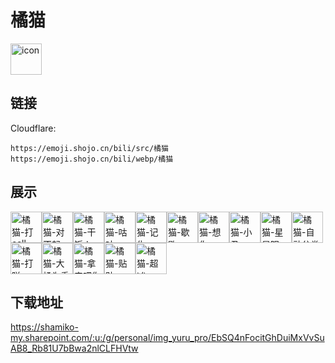 # 橘猫
<img src="https://emoji.shojo.cn/bili/src/橘猫/icon.png" width="50" height="50" alt="icon">

## 链接
Cloudflare:
```
https://emoji.shojo.cn/bili/src/橘猫
https://emoji.shojo.cn/bili/webp/橘猫
```
## 展示
<img src="https://emoji.shojo.cn/bili/src/橘猫/橘猫-打call.png" width="50" height="50" alt="橘猫-打call"><img src="https://emoji.shojo.cn/bili/src/橘猫/橘猫-对不起.png" width="50" height="50" alt="橘猫-对不起"><img src="https://emoji.shojo.cn/bili/src/橘猫/橘猫-干饭人.png" width="50" height="50" alt="橘猫-干饭人"><img src="https://emoji.shojo.cn/bili/src/橘猫/橘猫-咕咕.png" width="50" height="50" alt="橘猫-咕咕"><img src="https://emoji.shojo.cn/bili/src/橘猫/橘猫-记仇.png" width="50" height="50" alt="橘猫-记仇"><img src="https://emoji.shojo.cn/bili/src/橘猫/橘猫-歇歇.png" width="50" height="50" alt="橘猫-歇歇"><img src="https://emoji.shojo.cn/bili/src/橘猫/橘猫-想你.png" width="50" height="50" alt="橘猫-想你"><img src="https://emoji.shojo.cn/bili/src/橘猫/橘猫-小丑.png" width="50" height="50" alt="橘猫-小丑"><img src="https://emoji.shojo.cn/bili/src/橘猫/橘猫-星星眼.png" width="50" height="50" alt="橘猫-星星眼"><img src="https://emoji.shojo.cn/bili/src/橘猫/橘猫-自动分类.png" width="50" height="50" alt="橘猫-自动分类"><img src="https://emoji.shojo.cn/bili/src/橘猫/橘猫-打咩.png" width="50" height="50" alt="橘猫-打咩"><img src="https://emoji.shojo.cn/bili/src/橘猫/橘猫-大橘为重.png" width="50" height="50" alt="橘猫-大橘为重"><img src="https://emoji.shojo.cn/bili/src/橘猫/橘猫-拿来吧你.png" width="50" height="50" alt="橘猫-拿来吧你"><img src="https://emoji.shojo.cn/bili/src/橘猫/橘猫-贴贴.png" width="50" height="50" alt="橘猫-贴贴"><img src="https://emoji.shojo.cn/bili/src/橘猫/橘猫-超凶.png" width="50" height="50" alt="橘猫-超凶">

## 下载地址

https://shamiko-my.sharepoint.com/:u:/g/personal/img_yuru_pro/EbSQ4nFocitGhDuiMxVvSuAB8_Rb81U7bBwa2nlCLFHVtw